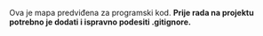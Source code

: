 Ova je mapa predviđena za programski kod. <b>Prije rada na projektu potrebno je dodati i ispravno podesiti<b> .gitignore<b>.

